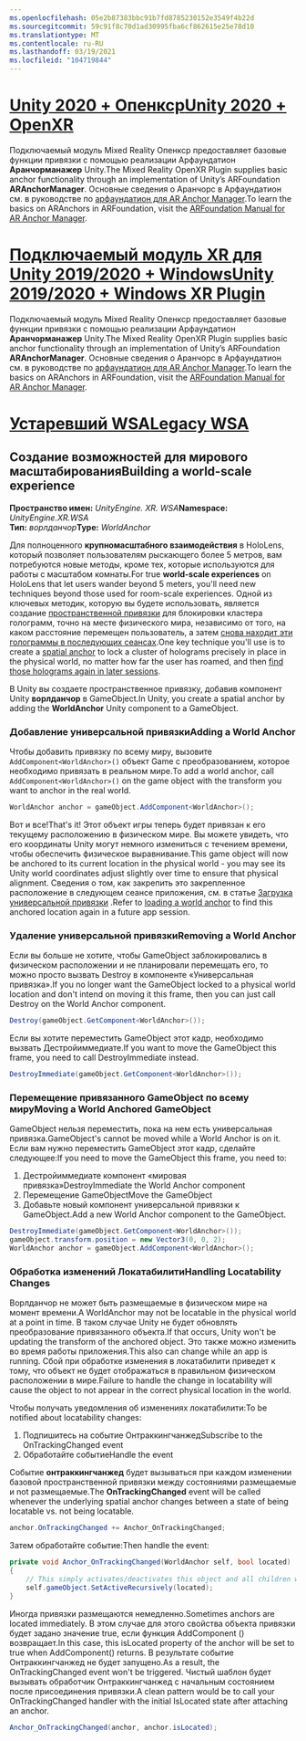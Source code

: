 ```yaml
---
ms.openlocfilehash: 05e2b87383bbc91b7fd8785230152e3549f4b22d
ms.sourcegitcommit: 59c91f8c70d1ad30995fba6cf862615e25e78d10
ms.translationtype: MT
ms.contentlocale: ru-RU
ms.lasthandoff: 03/19/2021
ms.locfileid: "104719844"
---
```

# <a name="unity-2020--openxr"></a>[<span data-ttu-id="990ae-101">Unity 2020 + Опенкср</span><span class="sxs-lookup"><span data-stu-id="990ae-101">Unity 2020 + OpenXR</span></span>](#tab/openxr)

<span data-ttu-id="990ae-102">Подключаемый модуль Mixed Reality Опенкср предоставляет базовые функции привязки с помощью реализации Арфаундатион **Аранчорманажер** Unity.</span><span class="sxs-lookup"><span data-stu-id="990ae-102">The Mixed Reality OpenXR Plugin supplies basic anchor functionality through an implementation of Unity’s ARFoundation **ARAnchorManager**.</span></span> <span data-ttu-id="990ae-103">Основные сведения о Аранчорс в Арфаундатион см. в руководстве по [арфаундатион для AR Anchor Manager](https://docs.unity3d.com/Packages/com.unity.xr.arfoundation@4.1/manual/anchor-manager.html).</span><span class="sxs-lookup"><span data-stu-id="990ae-103">To learn the basics on ARAnchors in ARFoundation, visit the [ARFoundation Manual for AR Anchor Manager](https://docs.unity3d.com/Packages/com.unity.xr.arfoundation@4.1/manual/anchor-manager.html).</span></span> 

# <a name="unity-20192020--windows-xr-plugin"></a>[<span data-ttu-id="990ae-104">Подключаемый модуль XR для Unity 2019/2020 + Windows</span><span class="sxs-lookup"><span data-stu-id="990ae-104">Unity 2019/2020 + Windows XR Plugin</span></span>](#tab/winxr)

<span data-ttu-id="990ae-105">Подключаемый модуль Mixed Reality Опенкср предоставляет базовые функции привязки с помощью реализации Арфаундатион **Аранчорманажер** Unity.</span><span class="sxs-lookup"><span data-stu-id="990ae-105">The Mixed Reality OpenXR Plugin supplies basic anchor functionality through an implementation of Unity’s ARFoundation **ARAnchorManager**.</span></span> <span data-ttu-id="990ae-106">Основные сведения о Аранчорс в Арфаундатион см. в руководстве по [арфаундатион для AR Anchor Manager](https://docs.unity3d.com/Packages/com.unity.xr.arfoundation@4.1/manual/anchor-manager.html).</span><span class="sxs-lookup"><span data-stu-id="990ae-106">To learn the basics on ARAnchors in ARFoundation, visit the [ARFoundation Manual for AR Anchor Manager](https://docs.unity3d.com/Packages/com.unity.xr.arfoundation@4.1/manual/anchor-manager.html).</span></span>

# <a name="legacy-wsa"></a>[<span data-ttu-id="990ae-107">Устаревший WSA</span><span class="sxs-lookup"><span data-stu-id="990ae-107">Legacy WSA</span></span>](#tab/wsa)

## <a name="building-a-world-scale-experience"></a><span data-ttu-id="990ae-108">Создание возможностей для мирового масштабирования</span><span class="sxs-lookup"><span data-stu-id="990ae-108">Building a world-scale experience</span></span>

<span data-ttu-id="990ae-109">**Пространство имен:** *UnityEngine. XR. WSA*</span><span class="sxs-lookup"><span data-stu-id="990ae-109">**Namespace:** *UnityEngine.XR.WSA*</span></span><br>
<span data-ttu-id="990ae-110">**Тип:** *ворлданчор*</span><span class="sxs-lookup"><span data-stu-id="990ae-110">**Type:** *WorldAnchor*</span></span>

<span data-ttu-id="990ae-111">Для полноценного **крупномасштабного взаимодействия** в HoloLens, который позволяет пользователям рыскающего более 5 метров, вам потребуются новые методы, кроме тех, которые используются для работы с масштабом комнаты.</span><span class="sxs-lookup"><span data-stu-id="990ae-111">For true **world-scale experiences** on HoloLens that let users wander beyond 5 meters, you'll need new techniques beyond those used for room-scale experiences.</span></span> <span data-ttu-id="990ae-112">Одной из ключевых методик, которую вы будете использовать, является создание [пространственной привязки](../../../design/coordinate-systems.md#spatial-anchors) для блокировки кластера голограмм, точно на месте физического мира, независимо от того, на каком расстояние перемещен пользователь, а затем [снова находит эти голограммы в последующих сеансах](../../../design/coordinate-systems.md#spatial-anchor-persistence).</span><span class="sxs-lookup"><span data-stu-id="990ae-112">One key technique you'll use is to create a [spatial anchor](../../../design/coordinate-systems.md#spatial-anchors) to lock a cluster of holograms precisely in place in the physical world, no matter how far the user has roamed, and then [find those holograms again in later sessions](../../../design/coordinate-systems.md#spatial-anchor-persistence).</span></span>

<span data-ttu-id="990ae-113">В Unity вы создаете пространственное привязку, добавив компонент Unity **ворлданчор** в GameObject.</span><span class="sxs-lookup"><span data-stu-id="990ae-113">In Unity, you create a spatial anchor by adding the **WorldAnchor** Unity component to a GameObject.</span></span>

### <a name="adding-a-world-anchor"></a><span data-ttu-id="990ae-114">Добавление универсальной привязки</span><span class="sxs-lookup"><span data-stu-id="990ae-114">Adding a World Anchor</span></span>

<span data-ttu-id="990ae-115">Чтобы добавить привязку по всему миру, вызовите `AddComponent<WorldAnchor>()` объект Game с преобразованием, которое необходимо привязать в реальном мире.</span><span class="sxs-lookup"><span data-stu-id="990ae-115">To add a world anchor, call `AddComponent<WorldAnchor>()` on the game object with the transform you want to anchor in the real world.</span></span>

```cs
WorldAnchor anchor = gameObject.AddComponent<WorldAnchor>();
```

<span data-ttu-id="990ae-116">Вот и все!</span><span class="sxs-lookup"><span data-stu-id="990ae-116">That's it!</span></span> <span data-ttu-id="990ae-117">Этот объект игры теперь будет привязан к его текущему расположению в физическом мире. Вы можете увидеть, что его координаты Unity могут немного измениться с течением времени, чтобы обеспечить физическое выравнивание.</span><span class="sxs-lookup"><span data-stu-id="990ae-117">This game object will now be anchored to its current location in the physical world - you may see its Unity world coordinates adjust slightly over time to ensure that physical alignment.</span></span> <span data-ttu-id="990ae-118">Сведения о том, как закрепить это закрепленное расположение в следующем сеансе приложения, см. в статье [Загрузка универсальной привязки](#loading-a-worldanchor) .</span><span class="sxs-lookup"><span data-stu-id="990ae-118">Refer to [loading a world anchor](#loading-a-worldanchor) to find this anchored location again in a future app session.</span></span>

### <a name="removing-a-world-anchor"></a><span data-ttu-id="990ae-119">Удаление универсальной привязки</span><span class="sxs-lookup"><span data-stu-id="990ae-119">Removing a World Anchor</span></span>

<span data-ttu-id="990ae-120">Если вы больше не хотите, чтобы GameObject заблокировались в физическом расположении и не планировали перемещать его, то можно просто вызвать Destroy в компоненте «Универсальная привязка».</span><span class="sxs-lookup"><span data-stu-id="990ae-120">If you no longer want the GameObject locked to a physical world location and don't intend on moving it this frame, then you can just call Destroy on the World Anchor component.</span></span>

```cs
Destroy(gameObject.GetComponent<WorldAnchor>());
```

<span data-ttu-id="990ae-121">Если вы хотите переместить GameObject этот кадр, необходимо вызвать Дестройиммедиате.</span><span class="sxs-lookup"><span data-stu-id="990ae-121">If you want to move the GameObject this frame, you need to call DestroyImmediate instead.</span></span>

```cs
DestroyImmediate(gameObject.GetComponent<WorldAnchor>());
```

### <a name="moving-a-world-anchored-gameobject"></a><span data-ttu-id="990ae-122">Перемещение привязанного GameObject по всему миру</span><span class="sxs-lookup"><span data-stu-id="990ae-122">Moving a World Anchored GameObject</span></span>

<span data-ttu-id="990ae-123">GameObject нельзя переместить, пока на нем есть универсальная привязка.</span><span class="sxs-lookup"><span data-stu-id="990ae-123">GameObject's cannot be moved while a World Anchor is on it.</span></span> <span data-ttu-id="990ae-124">Если вам нужно переместить GameObject этот кадр, сделайте следующее:</span><span class="sxs-lookup"><span data-stu-id="990ae-124">If you need to move the GameObject this frame, you need to:</span></span>

1. <span data-ttu-id="990ae-125">Дестройиммедиате компонент «мировая привязка»</span><span class="sxs-lookup"><span data-stu-id="990ae-125">DestroyImmediate the World Anchor component</span></span>
2. <span data-ttu-id="990ae-126">Перемещение GameObject</span><span class="sxs-lookup"><span data-stu-id="990ae-126">Move the GameObject</span></span>
3. <span data-ttu-id="990ae-127">Добавьте новый компонент универсальной привязки к GameObject.</span><span class="sxs-lookup"><span data-stu-id="990ae-127">Add a new World Anchor component to the GameObject.</span></span>

```cs
DestroyImmediate(gameObject.GetComponent<WorldAnchor>());
gameObject.transform.position = new Vector3(0, 0, 2);
WorldAnchor anchor = gameObject.AddComponent<WorldAnchor>();
```

### <a name="handling-locatability-changes"></a><span data-ttu-id="990ae-128">Обработка изменений Локатабилити</span><span class="sxs-lookup"><span data-stu-id="990ae-128">Handling Locatability Changes</span></span>

<span data-ttu-id="990ae-129">Ворлданчор не может быть размещаемые в физическом мире на момент времени.</span><span class="sxs-lookup"><span data-stu-id="990ae-129">A WorldAnchor may not be locatable in the physical world at a point in time.</span></span> <span data-ttu-id="990ae-130">В таком случае Unity не будет обновлять преобразование привязанного объекта.</span><span class="sxs-lookup"><span data-stu-id="990ae-130">If that occurs, Unity won't be updating the transform of the anchored object.</span></span> <span data-ttu-id="990ae-131">Это также можно изменить во время работы приложения.</span><span class="sxs-lookup"><span data-stu-id="990ae-131">This also can change while an app is running.</span></span> <span data-ttu-id="990ae-132">Сбой при обработке изменения в локатабилити приведет к тому, что объект не будет отображаться в правильном физическом расположении в мире.</span><span class="sxs-lookup"><span data-stu-id="990ae-132">Failure to handle the change in locatability will cause the object to not appear in the correct physical location in the world.</span></span>

<span data-ttu-id="990ae-133">Чтобы получать уведомления об изменениях локатабилити:</span><span class="sxs-lookup"><span data-stu-id="990ae-133">To be notified about locatability changes:</span></span>

1. <span data-ttu-id="990ae-134">Подпишитесь на событие Онтраккингчанжед</span><span class="sxs-lookup"><span data-stu-id="990ae-134">Subscribe to the OnTrackingChanged event</span></span>
2. <span data-ttu-id="990ae-135">Обработайте событие</span><span class="sxs-lookup"><span data-stu-id="990ae-135">Handle the event</span></span>

<span data-ttu-id="990ae-136">Событие **онтраккингчанжед** будет вызываться при каждом изменении базовой пространственной привязки между состояниями размещаемые и not размещаемые.</span><span class="sxs-lookup"><span data-stu-id="990ae-136">The **OnTrackingChanged** event will be called whenever the underlying spatial anchor changes between a state of being locatable vs. not being locatable.</span></span>

```cs
anchor.OnTrackingChanged += Anchor_OnTrackingChanged;
```

<span data-ttu-id="990ae-137">Затем обработайте событие:</span><span class="sxs-lookup"><span data-stu-id="990ae-137">Then handle the event:</span></span>

```cs
private void Anchor_OnTrackingChanged(WorldAnchor self, bool located)
{
    // This simply activates/deactivates this object and all children when tracking changes
    self.gameObject.SetActiveRecursively(located);
}
```

<span data-ttu-id="990ae-138">Иногда привязки размещаются немедленно.</span><span class="sxs-lookup"><span data-stu-id="990ae-138">Sometimes anchors are located immediately.</span></span> <span data-ttu-id="990ae-139">В этом случае для этого свойства объекта привязки будет задано значение true, если функция AddComponent <WorldAnchor> () возвращает.</span><span class="sxs-lookup"><span data-stu-id="990ae-139">In this case, this isLocated property of the anchor will be set to true when AddComponent<WorldAnchor>() returns.</span></span> <span data-ttu-id="990ae-140">В результате событие Онтраккингчанжед не будет запущено.</span><span class="sxs-lookup"><span data-stu-id="990ae-140">As a result, the OnTrackingChanged event won't be triggered.</span></span> <span data-ttu-id="990ae-141">Чистый шаблон будет вызывать обработчик Онтраккингчанжед с начальным состоянием после присоединения привязки.</span><span class="sxs-lookup"><span data-stu-id="990ae-141">A clean pattern would be to call your OnTrackingChanged handler with the initial IsLocated state after attaching an anchor.</span></span>

```cs
Anchor_OnTrackingChanged(anchor, anchor.isLocated);
```